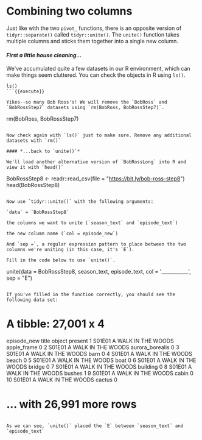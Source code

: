 # Combining two columns 

Just like with the two `pivot_` functions, there is an opposite version of `tidyr::separate()` called `tidyr::unite()`. The `unite()` function takes multiple columns and sticks them together into a single new column. 

#### *First a little house cleaning...*

We've accumulated quite a few datasets in our R environment, which can make things seem cluttered. You can check the objects in R using `ls()`. 

```
ls()
```{{execute}}

Yikes--so many Bob Ross's! We will remove the `BobRoss` and `BobRossStep7` datasets using `rm(BobRoss, BobRossStep7)`.

```
rm(BobRoss, BobRossStep7)
```{{execute}}

Now check again with `ls()` just to make sure. Remove any additional datasets with `rm()`

#### *...back to `unite()`*

We'll load another alternative version of `BobRossLong` into R and view it with `head()` 

```
BobRossStep8 <- readr::read_csv(file = "https://bit.ly/bob-ross-step8")
head(BobRossStep8)
```{{execute}}

Now use `tidyr::unite()` with the following arguments:

`data` = `BobRossStep8`

the columns we want to unite (`season_text` and `episode_text`) 

the new column name (`col = episode_new`) 

And `sep =`, a regular expression pattern to place between the two columns we're uniting (in this case, it's `E`). 

Fill in the code below to use `unite()`.

```
unite(data = BobRossStep8, season_text, episode_text, col = '___________', sep = "E")
```{{copy}}

If you've filled in the function correctly, you should see the following data set:

```
# A tibble: 27,001 x 4
   episode_new title               object          present
   <chr>       <chr>               <chr>             <dbl>
 1 S01E01      A WALK IN THE WOODS apple_frame           0
 2 S01E01      A WALK IN THE WOODS aurora_borealis       0
 3 S01E01      A WALK IN THE WOODS barn                  0
 4 S01E01      A WALK IN THE WOODS beach                 0
 5 S01E01      A WALK IN THE WOODS boat                  0
 6 S01E01      A WALK IN THE WOODS bridge                0
 7 S01E01      A WALK IN THE WOODS building              0
 8 S01E01      A WALK IN THE WOODS bushes                1
 9 S01E01      A WALK IN THE WOODS cabin                 0
10 S01E01      A WALK IN THE WOODS cactus                0
# … with 26,991 more rows
```

As we can see, `unite()` placed the `E` between `season_text` and `episode_text`
